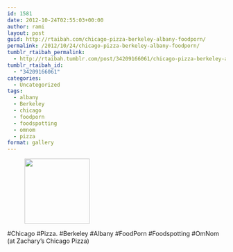 ```yaml
---
id: 1581
date: 2012-10-24T02:55:03+00:00
author: rami
layout: post
guid: http://rtaibah.com/chicago-pizza-berkeley-albany-foodporn/
permalink: /2012/10/24/chicago-pizza-berkeley-albany-foodporn/
tumblr_rtaibah_permalink:
  - http://rtaibah.tumblr.com/post/34209166061/chicago-pizza-berkeley-albany-foodporn
tumblr_rtaibah_id:
  - "34209166061"
categories:
  - Uncategorized
tags:
  - albany
  - Berkeley
  - chicago
  - foodporn
  - foodspotting
  - omnom
  - pizza
format: gallery
---
```

<div id='gallery-151' class='gallery galleryid-1581 gallery-columns-3 gallery-size-thumbnail'>
  <figure class='gallery-item'> 
  
  <div class='gallery-icon landscape'>
    <a href='http://139.59.20.41/2012/10/24/chicago-pizza-berkeley-albany-foodporn/attachment/1582/'><img width="150" height="150" src="http://139.59.20.41/wp-content/uploads/2012/10/tumblr_mcdmrraTfu1qb4qlko1_1280-150x150.jpg" class="attachment-thumbnail size-thumbnail" alt="" srcset="http://139.59.20.41/wp-content/uploads/2012/10/tumblr_mcdmrraTfu1qb4qlko1_1280-150x150.jpg 150w, http://139.59.20.41/wp-content/uploads/2012/10/tumblr_mcdmrraTfu1qb4qlko1_1280-300x300.jpg 300w, http://139.59.20.41/wp-content/uploads/2012/10/tumblr_mcdmrraTfu1qb4qlko1_1280-100x100.jpg 100w, http://139.59.20.41/wp-content/uploads/2012/10/tumblr_mcdmrraTfu1qb4qlko1_1280.jpg 612w" sizes="100vw" /></a>
  </div></figure>
</div>

#Chicago #Pizza. #Berkeley #Albany #FoodPorn #Foodspotting #OmNom (at Zachary&#8217;s Chicago Pizza)